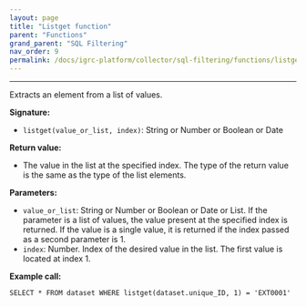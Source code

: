 ```yaml
---
layout: page
title: "Listget function"
parent: "Functions"
grand_parent: "SQL Filtering"
nav_order: 9
permalink: /docs/igrc-platform/collector/sql-filtering/functions/listget-function/
---
```

---

Extracts an element from a list of values.  

**Signature:**  

- `listget(value_or_list, index)`: String or Number or Boolean or Date

**Return value:**  

- The value in the list at the specified index. The type of the return value is the same as the type of the list elements.

**Parameters:**  

- `value_or_list`: String or Number or Boolean or Date or List. If the parameter is a list of values, the value present at the specified index is returned. If the value is a single value, it is returned if the index passed as a second parameter is 1.
- `index`: Number. Index of the desired value in the list. The first value is located at index 1.

**Example call:**  

`SELECT * FROM dataset WHERE listget(dataset.unique_ID, 1) = 'EXT0001'`
